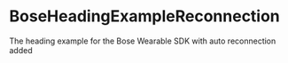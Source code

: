 # BoseHeadingExampleReconnection
The heading example for the Bose Wearable SDK with auto reconnection added
